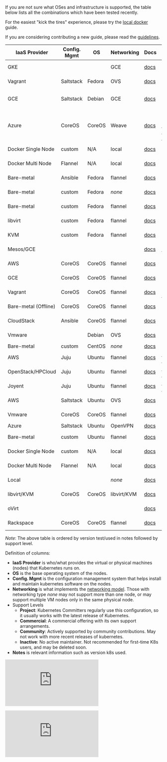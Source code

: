 If you are not sure what OSes and infrastructure is supported, the table below lists all the combinations which have
been tested recently.

For the easiest "kick the tires" experience, please try the [local docker](docker.md) guide.

If you are considering contributing a new guide, please read the
[guidelines](../../docs/devel/writing-a-getting-started-guide.md).

IaaS Provider  | Config. Mgmt | OS     | Networking  | Docs                                                   | Support Level                | Notes
-------------- | ------------ | ------ | ----------  | ----------------------------------------------------   | ---------------------------- | -----
GKE            |              |        | GCE         | [docs](https://cloud.google.com/container-engine)      | Commercial                   | Uses K8s version 0.15.0
Vagrant        | Saltstack    | Fedora | OVS         | [docs](../../docs/getting-started-guides/vagrant.md)   | Project                      | Uses latest via https://get.k8s.io/
GCE            | Saltstack    | Debian | GCE         | [docs](../../docs/getting-started-guides/gce.md)       | Project                      | Tested with 0.15.0 by @robertbailey
Azure          | CoreOS       | CoreOS | Weave       | [docs](../../docs/getting-started-guides/coreos/azure/README.md)         | Community ([@errordeveloper](https://github.com/errordeveloper), [@squillace](https://github.com/squillace), [@chanezon](https://github.com/chanezon), [@crossorigin](https://github.com/crossorigin)) | Uses K8s version 0.17.0
Docker Single Node | custom       | N/A    | local       | [docs](docker.md) | Project (@brendandburns) | Tested @ 0.14.1 |
Docker Multi Node  | Flannel | N/A    | local       | [docs](docker-multinode.md) | Project (@brendandburns) | Tested @ 0.14.1 |
Bare-metal     | Ansible      | Fedora | flannel     | [docs](../../docs/getting-started-guides/fedora/fedora_ansible_config.md)       | Project    | Uses K8s v0.13.2
Bare-metal     | custom       | Fedora | _none_      | [docs](../../docs/getting-started-guides/fedora/fedora_manual_config.md) | Project    | Uses K8s v0.13.2
Bare-metal     | custom       | Fedora | flannel   | [docs](../../docs/getting-started-guides/fedora/flannel_multi_node_cluster.md) | Community ([@aveshagarwal](https://github.com/aveshagarwal))| Tested with 0.15.0
libvirt        | custom       | Fedora | flannel   | [docs](../../docs/getting-started-guides/fedora/flannel_multi_node_cluster.md) | Community ([@aveshagarwal](https://github.com/aveshagarwal))| Tested with 0.15.0
KVM            | custom       | Fedora | flannel   | [docs](../../docs/getting-started-guides/fedora/flannel_multi_node_cluster.md) | Community ([@aveshagarwal](https://github.com/aveshagarwal))| Tested with 0.15.0
Mesos/GCE      |              |        |             | [docs](../../docs/getting-started-guides/mesos.md)     | [Community](https://github.com/mesosphere/kubernetes-mesos) ([@jdef](https://github.com/jdef)) | Uses K8s v0.11.2
AWS            | CoreOS       | CoreOS | flannel     | [docs](../../docs/getting-started-guides/coreos.md)    | Community                    | Uses K8s version 0.17.0
GCE            | CoreOS       | CoreOS | flannel     | [docs](../../docs/getting-started-guides/coreos.md)    | Community (@kelseyhightower) | Uses K8s version 0.15.0
Vagrant        | CoreOS       | CoreOS | flannel     | [docs](../../docs/getting-started-guides/coreos.md)    | Community ( [@pires](https://github.com/pires), [@AntonioMeireles](https://github.com/AntonioMeireles) )           | Uses K8s version 0.15.0
Bare-metal (Offline) | CoreOS       | CoreOS | flannel      | [docs](../../docs/getting-started-guides/coreos/bare_metal_offline.md) | Community([@jeffbean](https://github.com/jeffbean))    | Uses K8s version 0.15.0
CloudStack     | Ansible      | CoreOS | flannel     | [docs](../../docs/getting-started-guides/cloudstack.md)| Community (@runseb)          | Uses K8s version 0.9.1
Vmware         |              | Debian | OVS         | [docs](../../docs/getting-started-guides/vsphere.md)   | Community (@pietern)         | Uses K8s version 0.9.1
Bare-metal     | custom       | CentOS | _none_      | [docs](../../docs/getting-started-guides/centos/centos_manual_config.md) | Community(@coolsvap)    | Uses K8s v0.9.1
AWS            | Juju         | Ubuntu | flannel     | [docs](../../docs/getting-started-guides/juju.md)      | [Community](https://github.com/whitmo/bundle-kubernetes) ( [@whit](https://github.com/whitmo), [@matt](https://github.com/mbruzek), [@chuck](https://github.com/chuckbutler) ) | [Tested](http://reports.vapour.ws/charm-tests-by-charm/kubernetes) K8s v0.8.1
OpenStack/HPCloud | Juju      | Ubuntu | flannel     | [docs](../../docs/getting-started-guides/juju.md)      | [Community](https://github.com/whitmo/bundle-kubernetes) ( [@whit](https://github.com/whitmo), [@matt](https://github.com/mbruzek), [@chuck](https://github.com/chuckbutler) ) | [Tested](http://reports.vapour.ws/charm-tests-by-charm/kubernetes) K8s v0.8.1
Joyent         | Juju         | Ubuntu | flannel     | [docs](../../docs/getting-started-guides/juju.md)      | [Community](https://github.com/whitmo/bundle-kubernetes) ( [@whit](https://github.com/whitmo), [@matt](https://github.com/mbruzek), [@chuck](https://github.com/chuckbutler) ) | [Tested](http://reports.vapour.ws/charm-tests-by-charm/kubernetes) K8s v0.8.1
AWS            | Saltstack    | Ubuntu | OVS         | [docs](../../docs/getting-started-guides/aws.md)       | Community (@justinsb)        | Uses K8s version 0.5.0
Vmware         | CoreOS       | CoreOS | flannel     | [docs](../../docs/getting-started-guides/coreos.md)    | Community (@kelseyhightower) | Uses K8s version 0.15.0
Azure          | Saltstack    | Ubuntu | OpenVPN     | [docs](../../docs/getting-started-guides/azure.md)     | Community                    |
Bare-metal     | custom       | Ubuntu | flannel     | [docs](../../docs/getting-started-guides/ubuntu.md)    | Community (@resouer @WIZARD-CXY)       | use k8s version 0.18.0
Docker Single Node        | custom       | N/A    | local       | [docs](docker.md) | Project (@brendandburns) | Tested @ 0.14.1 |
Docker Multi Node        | Flannel| N/A    | local       | [docs](docker-multinode.md) | Project (@brendandburns) | Tested @ 0.14.1 |
Local          |              |        | _none_      | [docs](../../docs/getting-started-guides/locally.md)   | Community (@preillyme)                     |
libvirt/KVM    | CoreOS       | CoreOS | libvirt/KVM | [docs](../../docs/getting-started-guides/libvirt-coreos.md) | Community (@lhuard1A)   |
oVirt          |              |        |             | [docs](../../docs/getting-started-guides/ovirt.md)     | Community (@simon3z)         |
Rackspace      | CoreOS       | CoreOS | flannel     | [docs](../../docs/getting-started-guides/rackspace.md)     | Community (@doublerr)         | use k8s version 0.18.0


*Note*: The above table is ordered by version test/used in notes followed by support level.

Definition of columns:
  - **IaaS Provider** is who/what provides the virtual or physical machines (nodes) that Kubernetes runs on.
  - **OS** is the base operating system of the nodes.
  - **Config. Mgmt** is the configuration management system that helps install and maintain kubernetes software on the
    nodes.
  - **Networking** is what implements the [networking model](../../docs/networking.md).  Those with networking type
    _none_ may not support more than one node, or may support multiple VM nodes only in the same physical node.
  - Support Levels
    - **Project**:  Kubernetes Committers regularly use this configuration, so it usually works with the latest release
      of Kubernetes.
    - **Commercial**: A commercial offering with its own support arrangements.
    - **Community**: Actively supported by community contributions. May not work with more recent releases of kubernetes.
    - **Inactive**: No active maintainer.  Not recommended for first-time K8s users, and may be deleted soon.
  - **Notes** is relevant information such as version k8s used.


[![Analytics](https://kubernetes-site.appspot.com/UA-36037335-10/GitHub/docs/getting-started-guides/README.md?pixel)]()


[![Analytics](https://kubernetes-site.appspot.com/UA-36037335-10/GitHub/release-0.19.0/docs/getting-started-guides/README.md?pixel)]()
